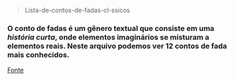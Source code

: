 >Lista-de-contos-de-fadas-cl-ssicos
### O conto de fadas é um gênero textual que consiste em uma *história curta*, onde elementos imaginários se misturam a elementos reais. Neste arquivo podemos ver 12 contos de fada mais conhecidos.
[Fonte](https://www.todamateria.com.br/contos-fadas/)

